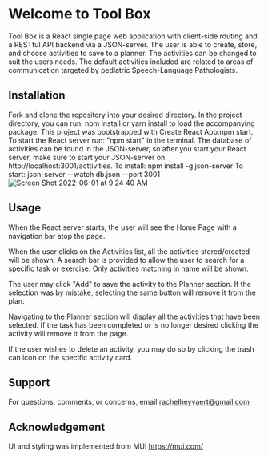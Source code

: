 # Welcome to Tool Box
Tool Box is a React single page web application with client-side routing and a RESTful API backend via a JSON-server. The user is able to create, store, and choose activities to save to a planner. The activities can be changed to suit the users needs. The default activities included are related to areas of communication targeted by pediatric Speech-Language Pathologists.
 
## Installation
 
Fork and clone the repository into your desired directory. In the project directory, you can run: npm install or yarn install to load the accompanying package.
This project was bootstrapped with Create React App.npm start. To start the React server run: "npm start" in the terminal. The database of activities can be found in the JSON-server, so after you start your React server, make sure to start your JSON-server on http://localhost:3001/acttivities.
To install: npm install -g json-server
To start: json-server --watch db.json --port 3001
![Screen Shot 2022-06-01 at 9 24 40 AM](https://user-images.githubusercontent.com/95693987/171415093-8cbdb187-b336-4bd4-8a70-a1b72de8a6f1.png)

 
## Usage
When the React server starts, the user will see the Home Page with a navigation bar atop the page.

When the user clicks on the Activities list, all the activities stored/created will be shown. A search bar is provided to allow the user to search for a specific task or exercise. Only activities matching in name will be shown.

The user may click "Add" to save the activity to the Planner section. If the selection was by mistake, selecting the same button will remove it from the plan.
 
Navigating to the Planner section will display all the activities that have been selected. If the task has been completed or is no longer desired clicking the activity will  remove it from the page.

 
If the user wishes to delete an activity, you may do so by clicking the trash can icon on the specific activity card.

 
 
## Support
For questions, comments, or concerns, email rachelheyvaert@gmail.com
 
## Acknowledgement
UI and styling was implemented from MUI
https://mui.com/
